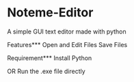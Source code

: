 # Noteme-Editor
A simple GUI text editor made with python


Features***
Open and Edit Files
Save Files 

Requirement***
Install Python
  
  
  OR
  Run the .exe file directly
